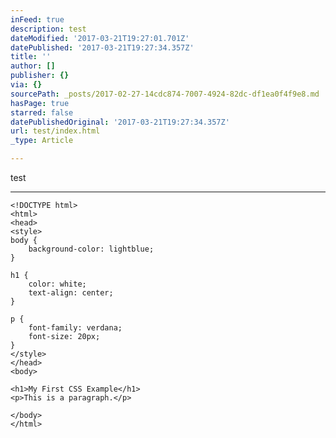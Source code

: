 ```yaml
---
inFeed: true
description: test
dateModified: '2017-03-21T19:27:01.701Z'
datePublished: '2017-03-21T19:27:34.357Z'
title: ''
author: []
publisher: {}
via: {}
sourcePath: _posts/2017-02-27-14cdc874-7007-4924-82dc-df1ea0f4f9e8.md
hasPage: true
starred: false
datePublishedOriginal: '2017-03-21T19:27:34.357Z'
url: test/index.html
_type: Article

---
```

test

---

    <!DOCTYPE html>
    <html>
    <head>
    <style>
    body {
        background-color: lightblue;
    }
    
    h1 {
        color: white;
        text-align: center;
    }
    
    p {
        font-family: verdana;
        font-size: 20px;
    }
    </style>
    </head>
    <body>
    
    <h1>My First CSS Example</h1>
    <p>This is a paragraph.</p>
    
    </body>
    </html>